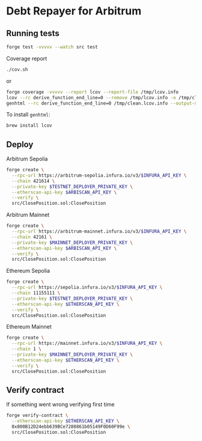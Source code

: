 # Debt Repayer for Arbitrum

## Running tests

```sh
forge test -vvvvv --watch src test
```

Coverage report

```sh
./cov.sh
```

or

```sh
forge coverage -vvvvv --report lcov --report-file /tmp/lcov.info
lcov --rc derive_function_end_line=0 --remove /tmp/lcov.info -o /tmp/clean.lcov.info '../../node_modules/' 'test/' 'src/lib'
genhtml --rc derive_function_end_line=0 /tmp/clean.lcov.info --output-directory coverage
```

To install `genhtml`:

```sh
brew install lcov
```

## Deploy

Arbitrum Sepolia

```sh
forge create \
  --rpc-url https://arbitrum-sepolia.infura.io/v3/$INFURA_API_KEY \
  --chain 421614 \
  --private-key $TESTNET_DEPLOYER_PRIVATE_KEY \
  --etherscan-api-key $ARBISCAN_API_KEY \
  --verify \
  src/ClosePosition.sol:ClosePosition
```

Arbitrum Mainnet

```sh
forge create \
  --rpc-url https://arbitrum-mainnet.infura.io/v3/$INFURA_API_KEY \
  --chain 42161 \
  --private-key $MAINNET_DEPLOYER_PRIVATE_KEY \
  --etherscan-api-key $ARBISCAN_API_KEY \
  --verify \
  src/ClosePosition.sol:ClosePosition
```

Ethereum Sepolia

```sh
forge create \
  --rpc-url https://sepolia.infura.io/v3/$INFURA_API_KEY \
  --chain 11155111 \
  --private-key $TESTNET_DEPLOYER_PRIVATE_KEY \
  --etherscan-api-key $ETHERSCAN_API_KEY \
  --verify \
  src/ClosePosition.sol:ClosePosition
```

Ethereum Mainnet

```sh
forge create \
  --rpc-url https://mainnet.infura.io/v3/$INFURA_API_KEY \
  --chain 1 \
  --private-key $MAINNET_DEPLOYER_PRIVATE_KEY \
  --etherscan-api-key $ETHERSCAN_API_KEY \
  --verify \
  src/ClosePosition.sol:ClosePosition
```

## Verify contract

If something went wrong verifying first time

```sh
forge verify-contract \
  --etherscan-api-key $ETHERSCAN_API_KEY \
  0x800B12D24ebb639BCe7280861b05149F0D60F99e \
  src/ClosePosition.sol:ClosePosition
```
